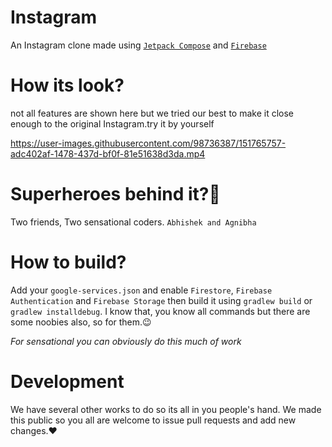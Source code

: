 # Instagram
An Instagram clone made using [`Jetpack Compose`][compose] and [`Firebase`][firebase]

# How its look?
not all features are shown here but we tried our best to make it close enough to the original Instagram.try it by yourself 


https://user-images.githubusercontent.com/98736387/151765757-adc402af-1478-437d-bf0f-81e51638d3da.mp4

# Superheroes behind it?🦸
Two friends, Two sensational coders.
`Abhishek and Agnibha`

# How to build?
Add your `google-services.json` and enable `Firestore`, `Firebase Authentication` and `Firebase Storage` then build it using `gradlew build` or `gradlew installdebug`. I know that, you know all commands but there are some noobies also, so for them.😉

_For sensational you can obviously do this much of work_

# Development 
We have several other works to do so its all in you people's hand. We made this public so you all are welcome to issue pull requests and add new changes.❤️

[compose]: https://developer.android.com/jetpack/compose
[firebase]: https://firebase.google.com/
